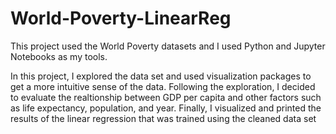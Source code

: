 # World-Poverty-LinearReg

This project used the World Poverty datasets and I used Python and Jupyter Notebooks as my tools.


In this project, I explored the data set and used visualization packages to get a more intuitive sense of the data.
Following the exploration, I decided to evaluate the realtionship between GDP per capita and other factors such as life expectancy, population, and year.
Finally, I visualized and printed the results of the linear regression that was trained using the cleaned data set
